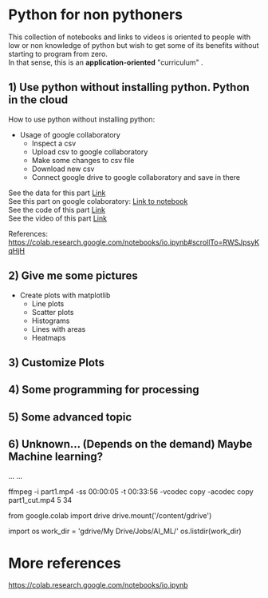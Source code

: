 # Python for non pythoners

This collection of notebooks and links to videos is oriented to people with low or non knowledge of python but wish to get some of its benefits without starting to program from zero.  
In that sense, this is an **application-oriented** "curriculum" .

## 1) Use python without installing python. Python in the cloud  

How to use python without installing python:   

+ Usage of google collaboratory  
	- Inspect a csv
	- Upload csv to google collaboratory
	- Make some changes to csv file
	- Download new csv
	- Connect google drive to google collaboratory and save in there

See the data for this part [Link](https://github.com/bsaldivaremc2/python_for_non_pythoners/tree/master/part1)  
See this part on google colaboratory: [Link to notebook](https://colab.research.google.com/drive/1C3I5LUW8FK41CwFSD_XVIcJSnQ0exGLQ)   
See the code of this part [Link](https://github.com/bsaldivaremc2/python_for_non_pythoners/blob/master/part1/part_1_files.ipynb)  
See the video of this part [Link](https://youtu.be/afbW6TVWYPA)  

References: https://colab.research.google.com/notebooks/io.ipynb#scrollTo=RWSJpsyKqHjH


## 2) Give me some pictures  

+ Create plots with matplotlib  
	- Line plots  
	- Scatter plots  
	- Histograms  
	- Lines with areas  
	- Heatmaps  

## 3) Customize Plots


## 4) Some programming for processing

## 5) Some advanced topic

## 6) Unknown... (Depends on the demand) Maybe Machine learning?
	

...
...








ffmpeg -i part1.mp4 -ss 00:00:05 -t 00:33:56  -vcodec copy -acodec copy part1_cut.mp4
5
34























from google.colab import drive
drive.mount('/content/gdrive')

import os
work_dir = 'gdrive/My Drive/Jobs/AI_ML/'
os.listdir(work_dir)



# More references
https://colab.research.google.com/notebooks/io.ipynb